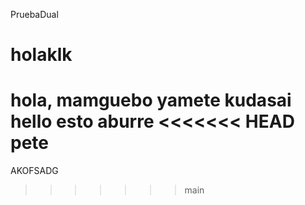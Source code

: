 PruebaDual
# holaklk
hola, mamguebo
yamete kudasai
hello
esto aburre
<<<<<<< HEAD
pete
=======
AKOFSADG 
>>>>>>> main
